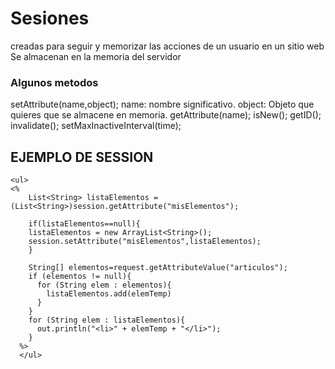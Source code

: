 # Sesiones
creadas para seguir y memorizar las acciones de un usuario en un sitio web
Se almacenan en la memoria del servidor

### Algunos metodos
setAttribute(name,object);
name: nombre significativo.
object: Objeto que quieres que se almacene en memoria.
getAttribute(name);
isNew();
getID();
invalidate();
setMaxInactiveInterval(time);

## EJEMPLO DE SESSION

    <ul>
    <%
        List<String> listaElementos = (List<String>)session.getAttribute("misElementos"); 
    
        if(listaElementos==null){
        listaElementos = new ArrayList<String>();
        session.setAttribute("misElementos",listaElementos);
        }
    
        String[] elementos=request.getAttributeValue("articulos");
        if (elementos != null){
          for (String elem : elementos){
            listaElementos.add(elemTemp)
          }
        }
        for (String elem : listaElementos){
          out.println("<li>" + elemTemp + "</li>");
        }
      %>
      </ul>
